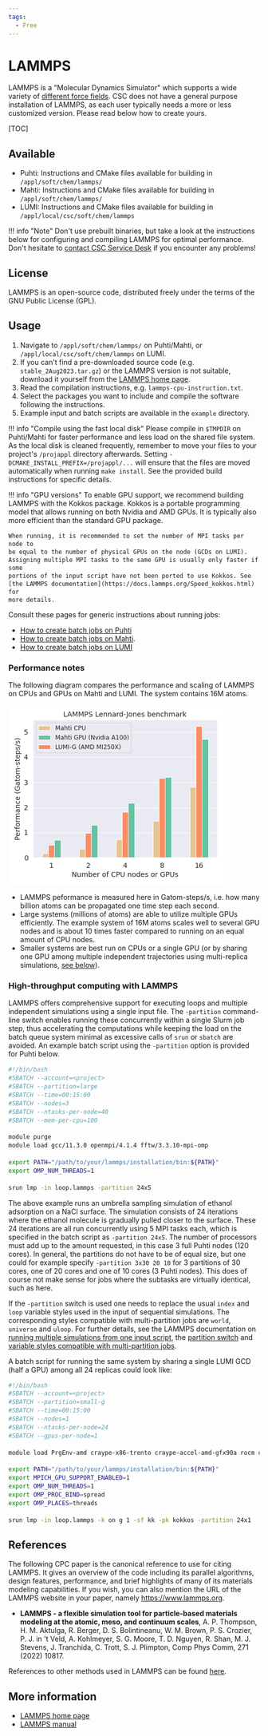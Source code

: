 ```yaml
---
tags:
  - Free
---
```


# LAMMPS

LAMMPS is a "Molecular Dynamics Simulator" which supports a wide variety of
[different force fields](https://docs.lammps.org/Intro_features.html#ff). CSC
does not have a general purpose installation of LAMMPS, as each user typically
needs a more or less customized version. Please read below how to create yours.

[TOC]

## Available

- Puhti: Instructions and CMake files available for building in
  `/appl/soft/chem/lammps/`
- Mahti: Instructions and CMake files available for building in
  `/appl/soft/chem/lammps/`
- LUMI: Instructions and CMake files available for building in
  `/appl/local/csc/soft/chem/lammps`

!!! info "Note"
    Don't use prebuilt binaries, but take a look at the instructions below for
    configuring and compiling LAMMPS for optimal performance. Don't hesitate to
    [contact CSC Service Desk](../support/contact.md) if you encounter any
    problems!

## License

LAMMPS is an open-source code, distributed freely under the terms of the GNU
Public License (GPL).

## Usage

1. Navigate to `/appl/soft/chem/lammps/` on Puhti/Mahti, or
   `/appl/local/csc/soft/chem/lammps` on LUMI.
2. If you can't find a pre-downloaded source code (e.g.
   `stable_2Aug2023.tar.gz`) or the LAMMPS version is not suitable, download it
   yourself from the [LAMMPS home page](https://lammps.org/download.html).
3. Read the compilation instructions, e.g. `lammps-cpu-instruction.txt`.
4. Select the packages you want to include and compile the software following
   the instructions.
5. Example input and batch scripts are available in the `example` directory.

!!! info "Compile using the fast local disk"
    Please compile in `$TMPDIR` on Puhti/Mahti for faster performance and
    less load on the shared file system. As the local disk is cleaned
    frequently, remember to move your files to your project's `/projappl`
    directory afterwards. Setting `-DCMAKE_INSTALL_PREFIX=/projappl/...` will
    ensure that the files are moved automatically when running `make install`.
    See the provided build instructions for specific details.

!!! info "GPU versions"
    To enable GPU support, we recommend building LAMMPS with the Kokkos
    package. Kokkos is a portable programming model that allows running on both
    Nvidia and AMD GPUs. It is typically also more efficient than the standard
    GPU package.

    When running, it is recommended to set the number of MPI tasks per node to
    be equal to the number of physical GPUs on the node (GCDs on LUMI).
    Assigning multiple MPI tasks to the same GPU is usually only faster if some
    portions of the input script have not been ported to use Kokkos. See
    [the LAMMPS documentation](https://docs.lammps.org/Speed_kokkos.html) for
    more details.

Consult these pages for generic instructions about running jobs:

* [How to create batch jobs on Puhti](../computing/running/creating-job-scripts-puhti.md)
* [How to create batch jobs on Mahti](../computing/running/creating-job-scripts-mahti.md).
* [How to create batch jobs on LUMI](https://docs.lumi-supercomputer.eu/runjobs/scheduled-jobs/batch-job/)

### Performance notes

The following diagram compares the performance and scaling of LAMMPS on
CPUs and GPUs on Mahti and LUMI. The system contains 16M atoms.

![LAMMPS performance](../img/lammps-bench.png 'LAMMPS performance')

* LAMMPS peformance is measured here in Gatom-steps/s, i.e. how many billion
  atoms can be propagated one time step each second.
* Large systems (millions of atoms) are able to utilize multiple GPUs
  efficiently. The example system of 16M atoms scales well to several GPU nodes
  and is about 10 times faster compared to running on an equal amount of CPU
  nodes.
* Smaller systems are best run on CPUs or a single GPU (or by sharing one GPU
  among multiple independent trajectories using multi-replica simulations,
  [see below](#high-throughput-computing-with-lammps)).

### High-throughput computing with LAMMPS

LAMMPS offers comprehensive support for executing loops and multiple
independent simulations using a single input file. The `-partition`
command-line switch enables running these concurrently within a
single Slurm job step, thus accelerating the computations while keeping the
load on the batch queue system minimal as excessive calls of `srun` or `sbatch`
are avoided. An example batch script using the `-partition` option is provided
for Puhti below.

```bash
#!/bin/bash
#SBATCH --account=<project>
#SBATCH --partition=large
#SBATCH --time=00:15:00
#SBATCH --nodes=3
#SBATCH --ntasks-per-node=40
#SBATCH --mem-per-cpu=100

module purge
module load gcc/11.3.0 openmpi/4.1.4 fftw/3.3.10-mpi-omp

export PATH="/path/to/your/lammps/installation/bin:${PATH}"
export OMP_NUM_THREADS=1

srun lmp -in loop.lammps -partition 24x5
```

The above example runs an umbrella sampling simulation of ethanol adsorption on
a NaCl surface. The simulation consists of 24 iterations where the ethanol
molecule is gradually pulled closer to the surface. These 24 iterations are all
run concurrently using 5 MPI tasks each, which is specified in the batch script
as `-partition 24x5`. The number of processors must add up to the amount
requested, in this case 3 full Puhti nodes (120 cores). In general, the
partitions do not have to be of equal size, but one could for example specify
`-partition 3x30 20 10` for 3 partitions of 30 cores, one of 20 cores and one
of 10 cores (3 Puhti nodes). This does of course not make sense for jobs where
the subtasks are virtually identical, such as here.

If the `-partition` switch is used one needs to replace the usual `index` and
`loop` variable styles used in the input of sequential simulations. The
corresponding styles compatible with multi-partition jobs are `world`,
`universe` and `uloop`. For further details, see the LAMMPS documentation on
[running multiple simulations from one input script](https://docs.lammps.org/Howto_multiple.html),
the [partition switch](https://docs.lammps.org/Run_options.html#partition) and
[variable styles compatible with multi-partition jobs](https://docs.lammps.org/variable.html).

A batch script for running the same system by sharing a single LUMI GCD (half
a GPU) among all 24 replicas could look like:

```bash
#!/bin/bash
#SBATCH --account=<project>
#SBATCH --partition=small-g
#SBATCH --time=00:15:00
#SBATCH --nodes=1
#SBATCH --ntasks-per-node=24
#SBATCH --gpus-per-node=1

module load PrgEnv-amd craype-x86-trento craype-accel-amd-gfx90a rocm cray-fftw

export PATH="/path/to/your/lammps/installation/bin:${PATH}"
export MPICH_GPU_SUPPORT_ENABLED=1
export OMP_NUM_THREADS=1
export OMP_PROC_BIND=spread
export OMP_PLACES=threads

srun lmp -in loop.lammps -k on g 1 -sf kk -pk kokkos -partition 24x1
```

## References

The following CPC paper is the canonical reference to use for citing LAMMPS. It
gives an overview of the code including its parallel algorithms, design
features, performance, and brief highlights of many of its materials modeling
capabilities. If you wish, you can also mention the URL of the LAMMPS website
in your paper, namely <https://www.lammps.org>.

- **LAMMPS - a flexible simulation tool for particle-based materials modeling
  at the atomic, meso, and continuum scales**, A. P. Thompson, H. M. Aktulga,
  R. Berger, D. S. Bolintineanu, W. M. Brown, P. S. Crozier, P. J. in 't Veld,
  A. Kohlmeyer, S. G. Moore, T. D. Nguyen, R. Shan, M. J. Stevens,
  J. Tranchida, C. Trott, S. J. Plimpton, Comp Phys Comm, 271 (2022) 10817. 

References to other methods used in LAMMPS can be found
[here](https://lammps.org/cite.html).

## More information

- [LAMMPS home page](https://www.lammps.org)
- [LAMMPS manual](https://docs.lammps.org/Manual.html)
